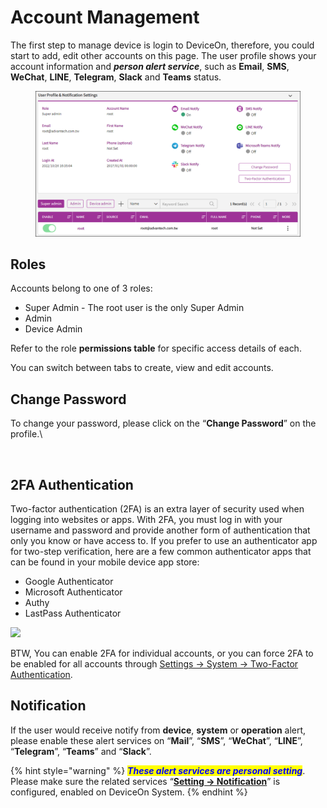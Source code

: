 # Account Management

The first step to manage device is login to DeviceOn, therefore, you could start to add, edit other accounts on this page. The user profile shows your account information and _**person alert service**_, such as **Email**, **SMS**, **WeChat**, **LINE**, **Telegram**, **Slack** and **Teams** status.

<figure><img src="../.gitbook/assets/image (75).png" alt=""><figcaption></figcaption></figure>

## Roles

Accounts belong to one of 3 roles:

* Super Admin - The root user is the only Super Admin
* Admin
* Device Admin

Refer to the role **permissions table** for specific access details of each.

You can switch between tabs to create, view and edit accounts.

## Change Password

To change your password, please click on the “**Change Password**” on the profile.\


<figure><img src="https://i.imgur.com/zp8OLXq.png" alt=""><figcaption></figcaption></figure>

## 2FA Authentication

Two-factor authentication (2FA) is an extra layer of security used when logging into websites or apps. With 2FA, you must log in with your username and password and provide another form of authentication that only you know or have access to. If you prefer to use an authenticator app for two-step verification, here are a few common authenticator apps that can be found in your mobile device app store:

* Google Authenticator
* Microsoft Authenticator
* Authy
* LastPass Authenticator

![](https://i.imgur.com/CwBf3FV.png)

BTW, You can enable 2FA for individual accounts, or you can force 2FA to be enabled for all accounts through [Settings -> System -> Two-Factor Authentication](account-management.md#2fa-authentication).

## Notification

If the user would receive notify from **device**, **system** or **operation** alert, please enable these alert services on “**Mail**”, “**SMS**”, “**WeChat**”, “**LINE**”, “**Telegram**”, “**Teams**” and “**Slack**”.&#x20;

{% hint style="warning" %}
_<mark style="color:blue;">**These alert services are personal setting**</mark>_. Please make sure the related services “[**Setting -> Notification**](system-setting.md#notification)” is configured, enabled on DeviceOn System.
{% endhint %}



